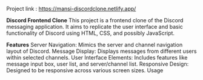 
Project link : https://mansi-discordclone.netlify.app/

**Discord Frontend Clone**
This project is a frontend clone of the Discord messaging application.
It aims to replicate the user interface and basic functionality of Discord using HTML, CSS, and possibly JavaScript.

**Features**
Server Navigation: Mimics the server and channel navigation layout of Discord.
Message Display: Displays messages from different users within selected channels.
User Interface Elements: Includes features like message input box, user list, and server/channel list.
Responsive Design: Designed to be responsive across various screen sizes.
Usage
